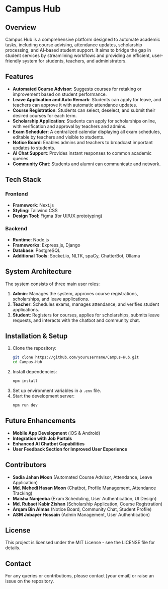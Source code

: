 # Campus Hub

## Overview
Campus Hub is a comprehensive platform designed to automate academic tasks, including course advising, attendance updates, scholarship processing, and AI-based student support. It aims to bridge the gap in student services by streamlining workflows and providing an efficient, user-friendly system for students, teachers, and administrators.

## Features
- **Automated Course Advisor**: Suggests courses for retaking or improvement based on student performance.
- **Leave Application and Auto Remark**: Students can apply for leave, and teachers can approve it with automatic attendance updates.
- **Course Registration**: Students can select, deselect, and submit their desired courses for each term.
- **Scholarship Application**: Students can apply for scholarships online, with verification and approval by teachers and admins.
- **Exam Scheduler**: A centralized calendar displaying all exam schedules, editable by teachers and visible to students.
- **Notice Board**: Enables admins and teachers to broadcast important updates to students.
- **AI Chat Support**: Provides instant responses to common academic queries.
- **Community Chat**: Students and alumni can communicate and network.

## Tech Stack
### **Frontend**
- **Framework**: Next.js
- **Styling**: Tailwind CSS
- **Design Tool**: Figma (for UI/UX prototyping)

### **Backend**
- **Runtime**: Node.js
- **Frameworks**: Express.js, Django
- **Database**: PostgreSQL
- **Additional Tools**: Socket.io, NLTK, spaCy, ChatterBot, Ollama

## System Architecture
The system consists of three main user roles:
1. **Admin**: Manages the system, approves course registrations, scholarships, and leave applications.
2. **Teacher**: Schedules exams, manages attendance, and verifies student applications.
3. **Student**: Registers for courses, applies for scholarships, submits leave requests, and interacts with the chatbot and community chat.

## Installation & Setup
1. Clone the repository:
   ```bash
   git clone https://github.com/yourusername/Campus-Hub.git
   cd Campus-Hub
   ```
2. Install dependencies:
   ```bash
   npm install
   ```
3. Set up environment variables in a `.env` file.
4. Start the development server:
   ```bash
   npm run dev
   ```

## Future Enhancements
- **Mobile App Development** (iOS & Android)
- **Integration with Job Portals**
- **Enhanced AI Chatbot Capabilities**
- **User Feedback Section for Improved User Experience**

## Contributors
- **Sadia Jahan Moon** (Automated Course Advisor, Attendance, Leave Application)
- **Md. Mehedi Hasan Moon** (Chatbot, Profile Management, Attendance Tracking)
- **Maisha Nanjeeba** (Exam Scheduling, User Authentication, UI Design)
- **Md. Rubaet Kabir Zishan** (Scholarship Application, Course Registration)
- **Arqam Bin Almas** (Notice Board, Community Chat, Student Profile)
- **ASM Jobayer Hossain** (Admin Management, User Authentication)

## License
This project is licensed under the MIT License - see the LICENSE file for details.

## Contact
For any queries or contributions, please contact [your email] or raise an issue on the repository.

